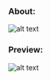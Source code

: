### About:
![alt text](https://cdn.discordapp.com/attachments/768535544014831666/1137857561102647296/image.png)
### Preview:
![alt text](https://cdn.discordapp.com/attachments/768535544014831666/1137863216639258755/aaaakakashka.png)

